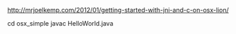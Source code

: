 http://mrjoelkemp.com/2012/01/getting-started-with-jni-and-c-on-osx-lion/

cd osx_simple
javac HelloWorld.java
